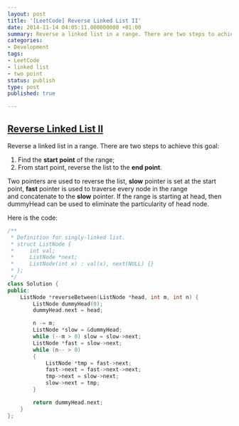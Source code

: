 ```yaml
---
layout: post
title: '[LeetCode] Reverse Linked List II'
date: 2014-11-14 04:05:11.000000000 +01:00
summary: Reverse a linked list in a range. There are two steps to achieve this goal ...
categories:
- Development
tags:
- LeetCode
- linked list
- two point
status: publish
type: post
published: true

---
```

## [Reverse Linked List II](https://oj.leetcode.com/problems/reverse-linked-list-ii/)

Reverse a linked list in a range. There are two steps to achieve this goal:

1.  Find the **start point** of the range;
2.  From start point, reverse the list to the **end point**.

Two pointers are used to reverse the list, **slow** pointer is set at the start point, **fast** pointer is used to traverse every node in the range and concatenate to the **slow** pointer. If the range is starting at head, then dummyHead can be used to eliminate the particularity of head node.

Here is the code:

```cpp
/**
 * Definition for singly-linked list.
 * struct ListNode {
 *     int val;
 *     ListNode *next;
 *     ListNode(int x) : val(x), next(NULL) {}
 * };
 */
class Solution {
public:
    ListNode *reverseBetween(ListNode *head, int m, int n) {
        ListNode dummyHead(0);
        dummyHead.next = head;

        n -= m;
        ListNode *slow = &dummyHead;
        while (--m > 0) slow = slow->next;
        ListNode *fast = slow->next;
        while (n-- > 0)
        {
            ListNode *tmp = fast->next;
            fast->next = fast->next->next;
            tmp->next = slow->next;
            slow->next = tmp;
        }

        return dummyHead.next;
    }
};
```